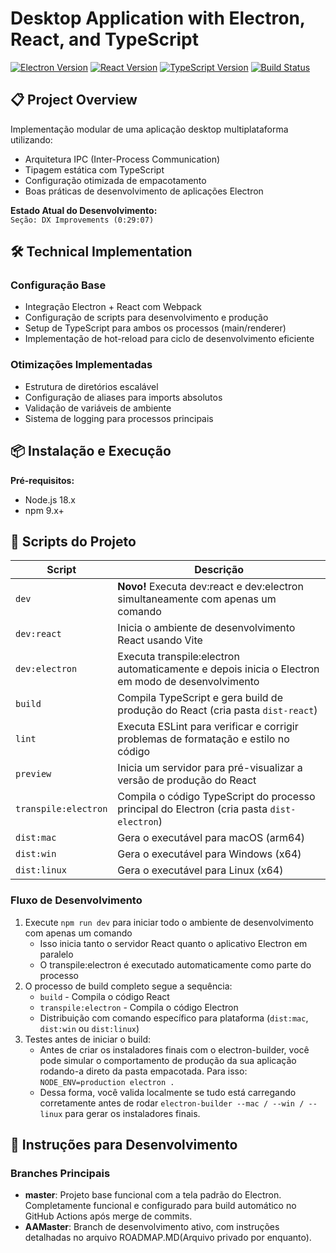 # Desktop Application with Electron, React, and TypeScript

[![Electron Version](https://img.shields.io/badge/Electron-23.0.0-blue.svg)](https://www.electronjs.org/)
[![React Version](https://img.shields.io/badge/React-18.2.0-%2361DAFB.svg)](https://react.dev/)
[![TypeScript Version](https://img.shields.io/badge/TypeScript-5.0.2-%23007ACC.svg)](https://www.typescriptlang.org/)
[![Build Status](https://img.shields.io/badge/build-passing-brightgreen.svg)]()

## 📋 Project Overview

Implementação modular de uma aplicação desktop multiplataforma utilizando:

- Arquitetura IPC (Inter-Process Communication)
- Tipagem estática com TypeScript
- Configuração otimizada de empacotamento
- Boas práticas de desenvolvimento de aplicações Electron

**Estado Atual do Desenvolvimento:**  
`Seção: DX Improvements (0:29:07)`

## 🛠️ Technical Implementation

### Configuração Base
- Integração Electron + React com Webpack
- Configuração de scripts para desenvolvimento e produção
- Setup de TypeScript para ambos os processos (main/renderer)
- Implementação de hot-reload para ciclo de desenvolvimento eficiente

### Otimizações Implementadas
- Estrutura de diretórios escalável
- Configuração de aliases para imports absolutos
- Validação de variáveis de ambiente
- Sistema de logging para processos principais

## 📦 Instalação e Execução

**Pré-requisitos:**
- Node.js 18.x
- npm 9.x+

## 🚀 Scripts do Projeto

| Script | Descrição |
|--------|-----------|
| `dev` | **Novo!** Executa dev:react e dev:electron simultaneamente com apenas um comando |
| `dev:react` | Inicia o ambiente de desenvolvimento React usando Vite |
| `dev:electron` | Executa transpile:electron automaticamente e depois inicia o Electron em modo de desenvolvimento |
| `build` | Compila TypeScript e gera build de produção do React (cria pasta `dist-react`) |
| `lint` | Executa ESLint para verificar e corrigir problemas de formatação e estilo no código |
| `preview` | Inicia um servidor para pré-visualizar a versão de produção do React |
| `transpile:electron` | Compila o código TypeScript do processo principal do Electron (cria pasta `dist-electron`) |
| `dist:mac` | Gera o executável para macOS (arm64) |
| `dist:win` | Gera o executável para Windows (x64) |
| `dist:linux` | Gera o executável para Linux (x64) |

### Fluxo de Desenvolvimento
1. Execute `npm run dev` para iniciar todo o ambiente de desenvolvimento com apenas um comando
   - Isso inicia tanto o servidor React quanto o aplicativo Electron em paralelo
   - O transpile:electron é executado automaticamente como parte do processo
2. O processo de build completo segue a sequência:
   - `build` - Compila o código React
   - `transpile:electron` - Compila o código Electron
   - Distribuição com comando específico para plataforma (`dist:mac`, `dist:win` ou `dist:linux`)
3. Testes antes de iniciar o build:
   - Antes de criar os instaladores finais com o electron-builder, você pode simular o comportamento de produção da sua aplicação rodando-a direto da pasta empacotada. Para isso: `NODE_ENV=production electron .`
   - Dessa forma, você valida localmente se tudo está carregando corretamente antes de rodar `electron-builder --mac / --win / --linux` para gerar os instaladores finais.

## 🔀 Instruções para Desenvolvimento

### Branches Principais
- **master**: Projeto base funcional com a tela padrão do Electron. Completamente funcional e configurado para build automático no GitHub Actions após merge de commits.
- **AAMaster**: Branch de desenvolvimento ativo, com instruções detalhadas no arquivo ROADMAP.MD(Arquivo privado por enquanto).
